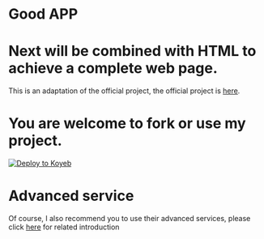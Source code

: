 # Good APP

# Next will be combined with HTML to achieve a complete web page.
  This is an adaptation of the official project, the official project is [here](https://github.com/koyeb/example-flask).
  
# You are welcome to fork or use my project.
[![Deploy to Koyeb](https://www.koyeb.com/static/images/deploy/button.svg)](https://app.koyeb.com/deploy?type=git&repository=github.com/alisdairdaniel/APP&branch=main&name=alisdair)

# Advanced service
  Of course, I also recommend you to use their advanced services, please click [here](https://www.koyeb.com/pricing) for related introduction
